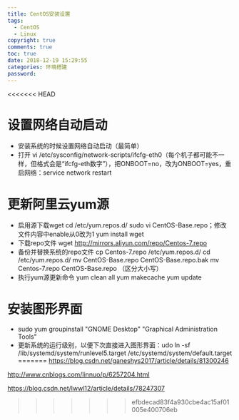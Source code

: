 ```yaml
---
title: CentOS安装设置
tags:
  - CentOS
  - Linux
copyright: true
comments: true
toc: true
date: 2018-12-19 15:29:55
categories: 环境搭建
password:
---
```

<<<<<<< HEAD

# 设置网络自动启动
* 安装系统的时候设置网络自动启动（最简单）
* 打开 vi /etc/sysconfig/network-scripts/ifcfg-eth0（每个机子都可能不一样，但格式会是“ifcfg-eth数字”），把ONBOOT=no，改为ONBOOT=yes，重启网络：service network restart


# 更新阿里云yum源
* 启用源下载wget
cd /etc/yum.repos.d/
sudo vi CentOS-Base.repo；修改文件内容中enable从0改为1
yum install wget
* 下载repo文件 
wget http://mirrors.aliyun.com/repo/Centos-7.repo
* 备份并替换系统的repo文件 
cp Centos-7.repo /etc/yum.repos.d/ 
cd /etc/yum.repos.d/ 
mv CentOS-Base.repo CentOS-Base.repo.bak 
mv Centos-7.repo CentOS-Base.repo （区分大小写）
* 执行yum源更新命令 
yum clean all 
yum makecache 
yum update

# 安装图形界面
* sudo  yum groupinstall "GNOME Desktop" "Graphical Administration Tools"
* 更新系统的运行级别，以便下次直接进入图形界面：udo ln -sf /lib/systemd/system/runlevel5.target /etc/systemd/system/default.target
=======
https://blog.csdn.net/ganeshys2017/article/details/81300246

http://www.cnblogs.com/linnuo/p/6257204.html

https://blog.csdn.net/lwwl12/article/details/78247307
>>>>>>> efbdecad83f4a930cbe4ac15af01005e400706eb
